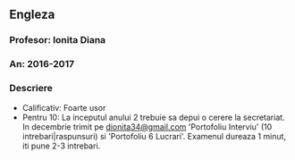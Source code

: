 ## Engleza
### Profesor: Ionita Diana
### An: 2016-2017
### Descriere
* Calificativ: Foarte usor
* Pentru 10: La inceputul anului 2 trebuie sa depui o cerere la secretariat. In decembrie trimit pe dionita34@gmail.com 'Portofoliu Interviu' (10 intrebari|raspunsuri) si 'Portofoliu 6 Lucrari'. Examenul dureaza 1 minut, iti pune 2-3 intrebari.